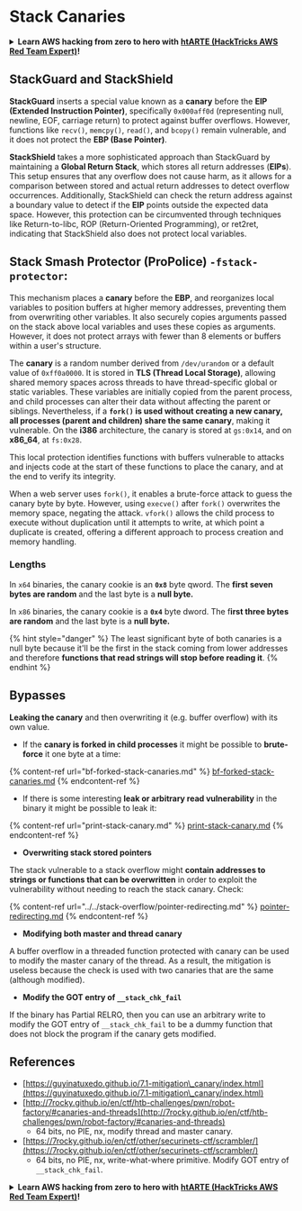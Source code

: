 # Stack Canaries

<details>

<summary><strong>Learn AWS hacking from zero to hero with</strong> <a href="https://training.hacktricks.xyz/courses/arte"><strong>htARTE (HackTricks AWS Red Team Expert)</strong></a><strong>!</strong></summary>

Other ways to support HackTricks:

* If you want to see your **company advertised in HackTricks** or **download HackTricks in PDF** Check the [**SUBSCRIPTION PLANS**](https://github.com/sponsors/carlospolop)!
* Get the [**official PEASS & HackTricks swag**](https://peass.creator-spring.com)
* Discover [**The PEASS Family**](https://opensea.io/collection/the-peass-family), our collection of exclusive [**NFTs**](https://opensea.io/collection/the-peass-family)
* **Join the** 💬 [**Discord group**](https://discord.gg/hRep4RUj7f) or the [**telegram group**](https://t.me/peass) or **follow** us on **Twitter** 🐦 [**@hacktricks\_live**](https://twitter.com/hacktricks\_live)**.**
* **Share your hacking tricks by submitting PRs to the** [**HackTricks**](https://github.com/carlospolop/hacktricks) and [**HackTricks Cloud**](https://github.com/carlospolop/hacktricks-cloud) github repos.

</details>

## **StackGuard and StackShield**

**StackGuard** inserts a special value known as a **canary** before the **EIP (Extended Instruction Pointer)**, specifically `0x000aff0d` (representing null, newline, EOF, carriage return) to protect against buffer overflows. However, functions like `recv()`, `memcpy()`, `read()`, and `bcopy()` remain vulnerable, and it does not protect the **EBP (Base Pointer)**.

**StackShield** takes a more sophisticated approach than StackGuard by maintaining a **Global Return Stack**, which stores all return addresses (**EIPs**). This setup ensures that any overflow does not cause harm, as it allows for a comparison between stored and actual return addresses to detect overflow occurrences. Additionally, StackShield can check the return address against a boundary value to detect if the **EIP** points outside the expected data space. However, this protection can be circumvented through techniques like Return-to-libc, ROP (Return-Oriented Programming), or ret2ret, indicating that StackShield also does not protect local variables.

## **Stack Smash Protector (ProPolice) `-fstack-protector`:**

This mechanism places a **canary** before the **EBP**, and reorganizes local variables to position buffers at higher memory addresses, preventing them from overwriting other variables. It also securely copies arguments passed on the stack above local variables and uses these copies as arguments. However, it does not protect arrays with fewer than 8 elements or buffers within a user's structure.

The **canary** is a random number derived from `/dev/urandom` or a default value of `0xff0a0000`. It is stored in **TLS (Thread Local Storage)**, allowing shared memory spaces across threads to have thread-specific global or static variables. These variables are initially copied from the parent process, and child processes can alter their data without affecting the parent or siblings. Nevertheless, if a **`fork()` is used without creating a new canary, all processes (parent and children) share the same canary**, making it vulnerable. On the **i386** architecture, the canary is stored at `gs:0x14`, and on **x86\_64**, at `fs:0x28`.

This local protection identifies functions with buffers vulnerable to attacks and injects code at the start of these functions to place the canary, and at the end to verify its integrity.

When a web server uses `fork()`, it enables a brute-force attack to guess the canary byte by byte. However, using `execve()` after `fork()` overwrites the memory space, negating the attack. `vfork()` allows the child process to execute without duplication until it attempts to write, at which point a duplicate is created, offering a different approach to process creation and memory handling.

### Lengths

In `x64` binaries, the canary cookie is an **`0x8`** byte qword. The **first seven bytes are random** and the last byte is a **null byte.**

In `x86` binaries, the canary cookie is a **`0x4`** byte dword. The f**irst three bytes are random** and the last byte is a **null byte.**

{% hint style="danger" %}
The least significant byte of both canaries is a null byte because it'll be the first in the stack coming from lower addresses and therefore **functions that read strings will stop before reading it**.
{% endhint %}

## Bypasses

**Leaking the canary** and then overwriting it (e.g. buffer overflow) with its own value.

* If the **canary is forked in child processes** it might be possible to **brute-force** it one byte at a time:

{% content-ref url="bf-forked-stack-canaries.md" %}
[bf-forked-stack-canaries.md](bf-forked-stack-canaries.md)
{% endcontent-ref %}

* If there is some interesting **leak or arbitrary read vulnerability** in the binary it might be possible to leak it:

{% content-ref url="print-stack-canary.md" %}
[print-stack-canary.md](print-stack-canary.md)
{% endcontent-ref %}

* **Overwriting stack stored pointers**

The stack vulnerable to a stack overflow might **contain addresses to strings or functions that can be overwritten** in order to exploit the vulnerability without needing to reach the stack canary. Check:

{% content-ref url="../../stack-overflow/pointer-redirecting.md" %}
[pointer-redirecting.md](../../stack-overflow/pointer-redirecting.md)
{% endcontent-ref %}

* **Modifying both master and thread canary**

A buffer overflow in a threaded function protected with canary can be used to modify the master canary of the thread. As a result, the mitigation is useless because the check is used with two canaries that are the same (although modified).

* **Modify the GOT entry of `__stack_chk_fail`**

If the binary has Partial RELRO, then you can use an arbitrary write to modify the GOT entry of `__stack_chk_fail` to be a dummy function that does not block the program if the canary gets modified.

## References

* [https://guyinatuxedo.github.io/7.1-mitigation\_canary/index.html](https://guyinatuxedo.github.io/7.1-mitigation\_canary/index.html)
* [http://7rocky.github.io/en/ctf/htb-challenges/pwn/robot-factory/#canaries-and-threads](http://7rocky.github.io/en/ctf/htb-challenges/pwn/robot-factory/#canaries-and-threads)
  * 64 bits, no PIE, nx, modify thread and master canary.
* [https://7rocky.github.io/en/ctf/other/securinets-ctf/scrambler/](https://7rocky.github.io/en/ctf/other/securinets-ctf/scrambler/)
  * 64 bits, no PIE, nx, write-what-where primitive. Modify GOT entry of `__stack_chk_fail`.

<details>

<summary><strong>Learn AWS hacking from zero to hero with</strong> <a href="https://training.hacktricks.xyz/courses/arte"><strong>htARTE (HackTricks AWS Red Team Expert)</strong></a><strong>!</strong></summary>

Other ways to support HackTricks:

* If you want to see your **company advertised in HackTricks** or **download HackTricks in PDF** Check the [**SUBSCRIPTION PLANS**](https://github.com/sponsors/carlospolop)!
* Get the [**official PEASS & HackTricks swag**](https://peass.creator-spring.com)
* Discover [**The PEASS Family**](https://opensea.io/collection/the-peass-family), our collection of exclusive [**NFTs**](https://opensea.io/collection/the-peass-family)
* **Join the** 💬 [**Discord group**](https://discord.gg/hRep4RUj7f) or the [**telegram group**](https://t.me/peass) or **follow** us on **Twitter** 🐦 [**@hacktricks\_live**](https://twitter.com/hacktricks\_live)**.**
* **Share your hacking tricks by submitting PRs to the** [**HackTricks**](https://github.com/carlospolop/hacktricks) and [**HackTricks Cloud**](https://github.com/carlospolop/hacktricks-cloud) github repos.

</details>
